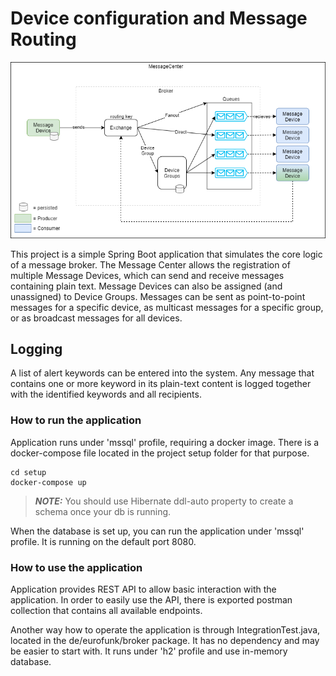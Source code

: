 # Device configuration and Message Routing

![Concept diagram](https://github.com/grolljak/broker/raw/master/src/main/resources/concept_broker.png)

This project is a simple Spring Boot application that simulates the core logic of a message
broker. The Message Center allows the registration of multiple Message Devices, which can
send and receive messages containing plain text. Message Devices can also be assigned (and
unassigned) to Device Groups. Messages can be sent as point-to-point messages for a specific
device, as multicast messages for a specific group, or as broadcast messages for all devices.

## Logging
A list of alert keywords can be entered into the system. Any message that contains one or more
keyword in its plain-text content is logged together with the identified keywords and all recipients.

### How to run the application

Application runs under 'mssql' profile, requiring a docker image. There is a docker-compose file located in the 
project setup folder for that purpose.
                
```
cd setup
docker-compose up
```

> **_NOTE:_** You should use Hibernate ddl-auto property to create a schema once your db is running.

When the database is set up, you can run the application under 'mssql' profile. It is running on the default port 8080.

### How to use the application
Application provides REST API to allow basic interaction with the application. In order to easily use the API, 
there is exported postman collection that contains all available endpoints.

Another way how to operate the application is through IntegrationTest.java, located in the de/eurofunk/broker package.
It has no dependency and may be easier to start with. It runs under 'h2' profile and use in-memory database.
